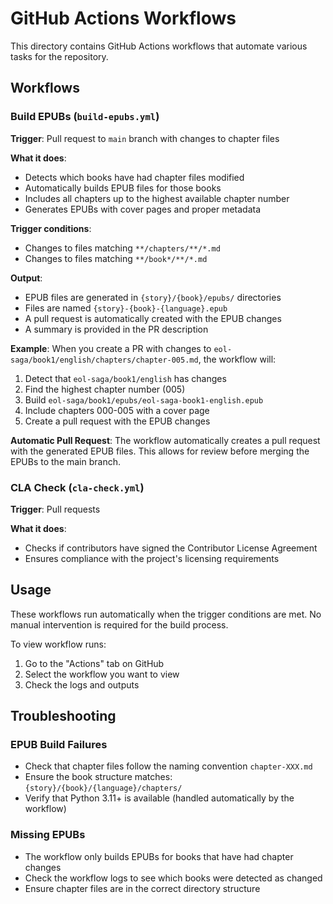 # GitHub Actions Workflows

This directory contains GitHub Actions workflows that automate various tasks for the repository.

## Workflows

### Build EPUBs (`build-epubs.yml`)

**Trigger**: Pull request to `main` branch with changes to chapter files

**What it does**:
- Detects which books have had chapter files modified
- Automatically builds EPUB files for those books
- Includes all chapters up to the highest available chapter number
- Generates EPUBs with cover pages and proper metadata

**Trigger conditions**:
- Changes to files matching `**/chapters/**/*.md`
- Changes to files matching `**/book*/**/*.md`

**Output**:
- EPUB files are generated in `{story}/{book}/epubs/` directories
- Files are named `{story}-{book}-{language}.epub`
- A pull request is automatically created with the EPUB changes
- A summary is provided in the PR description

**Example**:
When you create a PR with changes to `eol-saga/book1/english/chapters/chapter-005.md`, the workflow will:
1. Detect that `eol-saga/book1/english` has changes
2. Find the highest chapter number (005)
3. Build `eol-saga/book1/epubs/eol-saga-book1-english.epub`
4. Include chapters 000-005 with a cover page
5. Create a pull request with the EPUB changes

**Automatic Pull Request**:
The workflow automatically creates a pull request with the generated EPUB files. This allows for review before merging the EPUBs to the main branch.

### CLA Check (`cla-check.yml`)

**Trigger**: Pull requests

**What it does**:
- Checks if contributors have signed the Contributor License Agreement
- Ensures compliance with the project's licensing requirements

## Usage

These workflows run automatically when the trigger conditions are met. No manual intervention is required for the build process.

To view workflow runs:
1. Go to the "Actions" tab on GitHub
2. Select the workflow you want to view
3. Check the logs and outputs

## Troubleshooting

### EPUB Build Failures
- Check that chapter files follow the naming convention `chapter-XXX.md`
- Ensure the book structure matches: `{story}/{book}/{language}/chapters/`
- Verify that Python 3.11+ is available (handled automatically by the workflow)

### Missing EPUBs
- The workflow only builds EPUBs for books that have had chapter changes
- Check the workflow logs to see which books were detected as changed
- Ensure chapter files are in the correct directory structure
